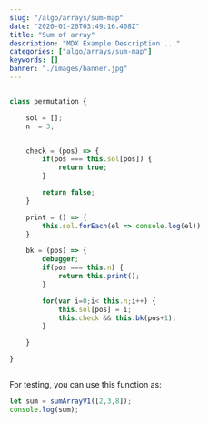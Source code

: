 ```yaml
---
slug: "/algo/arrays/sum-map"
date: "2020-01-26T03:49:16.408Z"
title: "Sum of array"
description: "MDX Example Description ..."
categories: ["algo/arrays/sum-map"]
keywords: []
banner: "./images/banner.jpg"
---
```



```javascript

class permutation {

	sol = [];
	n  = 3;


	check = (pos) => {
		if(pos === this.sol[pos]) {
			return true;		
		}

		return false;
	}	

	print = () => {
		this.sol.forEach(el => console.log(el))
	}

	bk = (pos) => {
		debugger;
		if(pos === this.n) {
			return this.print();
		}

		for(var i=0;i< this.n;i++) {
			this.sol[pos] = i;
			this.check && this.bk(pos+1);
		}

	}

}



```

For testing, you can use this function as:

```javascript
let sum = sumArrayV1([2,3,8]);
console.log(sum);
```


<Counter initialCounter={3} />
